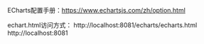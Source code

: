ECharts配置手册：https://www.echartsjs.com/zh/option.html

echart.html访问方式：
http://localhost:8081/echarts/echarts.html
http://localhost:8081